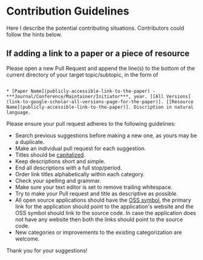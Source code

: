 # Contribution Guidelines

Here I describe the potential contributing situations. Contributors could follow the hints below.

## If adding a link to a paper or a piece of resource

Please open a new Pull Request and append the line(s) to the bottom of the current directory of your target topic/subtopic, in the form of 

```

* [Paper Name](publicly-accessible-link-to-the-paper) - ***Journal/Conference/Maintainer/Initiator***, year. [[All Versions](link-to-google-scholar-all-versions-page-for-the-paper)]. [[Resource Name](publicly-accessible-link-to-the-paper)]. Discription in natural language.

```

Please ensure your pull request adheres to the following guidelines:

- Search previous suggestions before making a new one, as yours may be a duplicate.
- Make an individual pull request for each suggestion.
- Titles should be [capitalized](http://grammar.yourdictionary.com/capitalization/rules-for-capitalization-in-titles.html).
- Keep descriptions short and simple.
- End all descriptions with a full stop/period.
- Order link titles alphabetically within each category.
- Check your spelling and grammar.
- Make sure your text editor is set to remove trailing whitespace.
- Try to make your Pull request and title as descriptive as possible.
- All open source applications should have the [OSS symbol](https://github.com/iCHAIT/awesome-osx/blob/master/media/oss.svg), the primary link for the application should point to the application's website and the OSS symbol should link to the source code. In case the application does not have any website then both the links should point to the source code.
- New categories or improvements to the existing categorization are welcome.

Thank you for your suggestions!
